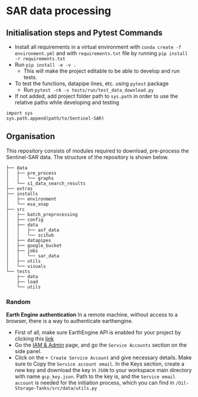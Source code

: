 # SAR data processing

## Initialisation steps and Pytest Commands
* Install all requirements in a virtual environment with `conda create -f environment.yml` and with `requirements.txt` file by running `pip install -r requirements.txt`
* Run `pip install -e -v .`
    * This will make the project editable to be able to develop and run tests.
* To test the functions, datapipe lines, etc. using `pytest` package
    * Run `pytest -rA -s tests/run/test_data_download.py`
* If not added, add project folder path to `sys.path` in order to use the relative paths while developing and testing
```
import sys
sys.path.append(path/to/Sentinel-SAR)
```
## Organisation
This repository consists of modules required to download, pre-process the Sentinel-SAR data. The structure of the repository is shown below.
```
├── data
│   ├── pre_process
│   │   └── graphs
│   └── s1_data_search_results
├── extras
├── installs
│   ├── environment
│   └── esa_snap
├── src
│   ├── batch_preprocessing
│   ├── config
│   ├── data
│   │   ├── asf_data
│   │   └── scihub
│   ├── datapipes
│   ├── google_bucket
│   ├── jobs
│   │   └── sar_data
│   ├── utils
│   └── visuals
└── tests
    ├── data
    ├── load
    └── utils
```
    
### Random
**Earth Engine authentication**
In a remote machine, without access to a browser, there is a way to authenticate earthengine.
* First of all, make sure EarthEngine API is enabled for your project by clicking this [link](https://console.cloud.google.com/apis/library/earthengine.googleapis.com?project=gy7720)
* Go the [IAM & Admin](https://console.cloud.google.com/iam-admin/iam?project=gy7720) page, and go the `Service Accounts` section on the side panel. 
* Click on the `+ Create Service Account` and give necessary details. Make sure to Copy the `Service account email`. In the Keys section, create a new key and download the key in `JSON` to your workspace main directory with name `gcp_key.json`. Path to the key is, and the `Service email account` is needed for the initiation process, which you can find in `/Oil-Storage-Tanks/src/data/utils.py`


